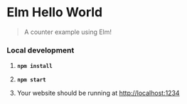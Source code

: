 # Elm Hello World
> A counter example using Elm!

### Local development

1. __`npm install`__

1. __`npm start`__

1. Your website should be running at [http://localhost:1234](http://localhost:1234)
